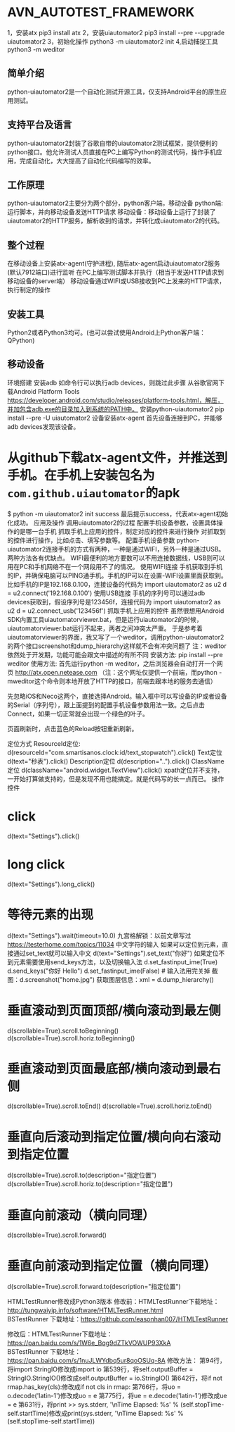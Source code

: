 # AVN_AUTOTEST_FRAMEWORK


1，安装atx
pip3 install atx
2，安装uiautomator2
pip3 install --pre --upgrade uiautomator2
3，初始化操作
python3 -m uiautomator2 init
4,启动捕捉工具
python3 -m weditor


## 简单介绍
python-uiautomator2是一个自动化测试开源工具，仅支持Android平台的原生应用测试。
## 支持平台及语言
python-uiautomator2封装了谷歌自带的uiautomator2测试框架，提供便利的python接口。他允许测试人员直接在PC上编写Python的测试代码，操作手机应用，完成自动化，大大提高了自动化代码编写的效率。
## 工作原理
python-uiautomator2主要分为两个部分，python客户端，移动设备
python端: 运行脚本，并向移动设备发送HTTP请求
移动设备：移动设备上运行了封装了uiautomator2的HTTP服务，解析收到的请求，并转化成uiautomator2的代码。
##  整个过程
在移动设备上安装atx-agent(守护进程), 随后atx-agent启动uiautomator2服务(默认7912端口)进行监听
在PC上编写测试脚本并执行（相当于发送HTTP请求到移动设备的server端）
移动设备通过WIFI或USB接收到PC上发来的HTTP请求，执行制定的操作
##  安装工具
Python2或者Python3均可。(也可以尝试使用Android上Python客户端：QPython)

##  移动设备
环境搭建
安装adb
如命令行可以执行adb devices，则跳过此步骤
从谷歌官网下载Android Platform Tools https://developer.android.com/studio/releases/platform-tools.html，解压，并加包含adb.exe的目录加入到系统的PATH中。
安装python-uiautomator2
pip install --pre -U uiautomator2
设备安装atx-agent
首先设备连接到PC，并能够adb devices发现该设备。
# 从github下载atx-agent文件，并推送到手机。在手机上安装包名为`com.github.uiautomator`的apk
$ python -m uiautomator2 init
success
最后提示success，代表atx-agent初始化成功。
应用及操作
调用uiautomator2的过程
配置手机设备参数，设置具体操作的是哪一台手机
抓取手机上应用的控件，制定对应的控件来进行操作
对抓取到的控件进行操作，比如点击、填写参数等。
配置手机设备参数
python-uiautomator2连接手机的方式有两种，一种是通过WIFI，另外一种是通过USB。两种方法各有优缺点。
WIFI最便利的地方要数可以不用连接数据线，USB则可以用在PC和手机网络不在一个网段用不了的情况。
使用WIFI连接
手机获取到手机的IP，并确保电脑可以PING通手机。手机的IP可以在设置-WIFI设置里面获取到。
比如手机的IP是192.168.0.100，连接设备的代码为
import uiautomator2 as u2
d = u2.connect('192.168.0.100')
使用USB连接
手机的序列号可以通过adb devices获取到，假设序列号是123456f，连接代码为
import uiautomator2 as u2
d = u2.connect_usb('123456f')
抓取手机上应用的控件
虽然很想用Android SDK内置工具uiautomatorviewer.bat，但是运行uiautomator2的时候，uiautomatorviewer.bat运行不起来，两者之间冲突太严重。
于是参考着uiautomatorviewer的界面，我又写了一个weditor，调用python-uiautomator2的两个接口screenshot和dump_hierarchy这样就不会有冲突问题了
注：weditor依然处于开发期，功能可能会跟文中描述的有所不同
安装方法: pip install --pre weditor
使用方法: 
首先运行python -m weditor，之后浏览器会自动打开一个网页 http://atx.open.netease.com （注：这个网址仅提供一个前端，而python -mweditor这个命令则本地开放了HTTP的接口，前端去跟本地的服务去通信）

先忽略iOS和Neco这两个，直接选择Android。输入框中可以写设备的IP或者设备的Serial（序列号），跟上面提到的配置手机设备参数用法一致。之后点击Connect，如果一切正常就会出现一个绿色的叶子。

页面刷新时，点击蓝色的Reload按钮重新刷新。

定位方式
ResourceId定位: d(resourceId="com.smartisanos.clock:id/text_stopwatch").click()
Text定位 d(text="秒表").click()
Description定位 d(description="..").click()
ClassName定位 d(className="android.widget.TextView").click()
xpath定位并不支持，一开始打算做支持的，但是发现不用也能搞定。就是代码写的长一点而已。
操作控件
# click
d(text="Settings").click()

# long click
d(text="Settings").long_click()

# 等待元素的出现
d(text="Settings").wait(timeout=10.0)
九宫格解锁：以前文章写过 https://testerhome.com/topics/11034
中文字符的输入
如果可以定位到元素，直接通过set_text就可以输入中文
d(text="Settings").set_text("你好")
如果定位不到元素需要使用send_keys方法，以及切换输入法
d.set_fastinput_ime(True)
d.send_keys("你好 Hello")
d.set_fastinput_ime(False) # 输入法用完关掉
截图：d.screenshot("home.jpg")
获取图层信息：xml = d.dump_hierarchy()


# 垂直滚动到页面顶部/横向滚动到最左侧
d(scrollable=True).scroll.toBeginning()
d(scrollable=True).scroll.horiz.toBeginning()
# 垂直滚动到页面最底部/横向滚动到最右侧
d(scrollable=True).scroll.toEnd()
d(scrollable=True).scroll.horiz.toEnd()
# 垂直向后滚动到指定位置/横向向右滚动到指定位置
d(scrollable=True).scroll.to(description="指定位置")
d(scrollable=True).scroll.horiz.to(description="指定位置")
# 垂直向前滚动（横向同理）
d(scrollable=True).scroll.forward()
# 垂直向前滚动到指定位置（横向同理）
d(scrollable=True).scroll.forward.to(description="指定位置")




HTMLTestRunner修改成Python3版本
修改前：HTMLTestRunner下载地址：http://tungwaiyip.info/software/HTMLTestRunner.html
　　　　BSTestRunner     下载地址：https://github.com/easonhan007/HTMLTestRunner
 
修改后：HTMLTestRunner下载地址：https://pan.baidu.com/s/1W6e_Bqg9dZTkVOWUP93XkA
　　　　BSTestRunner     下载地址：https://pan.baidu.com/s/1nuJLWYdbq5ur8qoOSUq-8A
修改方法：
第94行，将import StringIO修改成import io
第539行，将self.outputBuffer = StringIO.StringIO()修改成self.outputBuffer = io.StringIO()
第642行，将if not rmap.has_key(cls):修改成if not cls in rmap:
第766行，将uo = o.decode('latin-1')修改成uo = e
第775行，将ue = e.decode('latin-1')修改成ue = e
第631行，将print >> sys.stderr, '\nTime Elapsed: %s' % (self.stopTime-self.startTime)修改成print(sys.stderr, '\nTime Elapsed: %s' % (self.stopTime-self.startTime))





